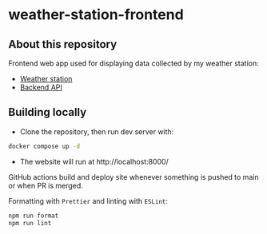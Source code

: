 # weather-station-frontend

## About this repository

Frontend web app used for displaying data collected by my weather station:

- [Weather station](https://github.com/Bladesheng/weather-station-V1)
- [Backend API](https://github.com/Bladesheng/weather-station-backend)

## Building locally

- Clone the repository, then run dev server with:

```bash
docker compose up -d
```

- The website will run at http://localhost:8000/

GitHub actions build and deploy site whenever something is pushed to main or when PR is merged.

Formatting with `Prettier` and linting with `ESLint`:

```bash
npm run format
npm run lint
```
